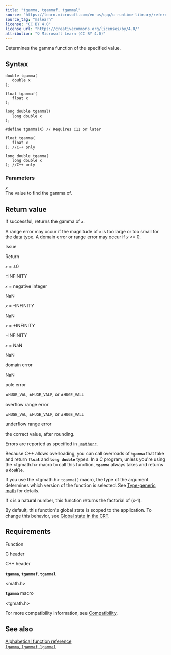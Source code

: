 ```yaml
---
title: "tgamma, tgammaf, tgammal"
source: "https://learn.microsoft.com/en-us/cpp/c-runtime-library/reference/tgamma-tgammaf-tgammal?view=msvc-170"
source_tag: "mslearn"
license: "CC BY 4.0"
license_url: "https://creativecommons.org/licenses/by/4.0/"
attribution: "© Microsoft Learn (CC BY 4.0)"
---
```

Determines the gamma function of the specified value.

## Syntax

```
double tgamma(
   double x
);

float tgammaf(
   float x
);

long double tgammal(
   long double x
);

#define tgamma(X) // Requires C11 or later

float tgamma(
   float x
); //C++ only

long double tgamma(
   long double x
); //C++ only
```

### Parameters

_`x`_  
The value to find the gamma of.

## Return value

If successful, returns the gamma of _`x`_.

A range error may occur if the magnitude of _`x`_ is too large or too small for the data type. A domain error or range error may occur if _`x`_ <= 0.

Issue

Return

_`x`_ = ±0

±INFINITY

_`x`_ = negative integer

NaN

_`x`_ = -INFINITY

NaN

_`x`_ = +INFINITY

+INFINITY

_`x`_ = NaN

NaN

domain error

NaN

pole error

±`HUGE_VAL`, ±`HUGE_VALF`, or ±`HUGE_VALL`

overflow range error

±`HUGE_VAL`, ±`HUGE_VALF`, or ±`HUGE_VALL`

underflow range error

the correct value, after rounding.

Errors are reported as specified in [`_matherr`](https://learn.microsoft.com/en-us/cpp/c-runtime-library/reference/matherr?view=msvc-170).

Because C++ allows overloading, you can call overloads of **`tgamma`** that take and return **`float`** and **`long double`** types. In a C program, unless you're using the <tgmath.h> macro to call this function, **`tgamma`** always takes and returns a **`double`**.

If you use the <tgmath.h> `tgamma()` macro, the type of the argument determines which version of the function is selected. See [Type-generic math](https://learn.microsoft.com/en-us/cpp/c-runtime-library/tgmath?view=msvc-170) for details.

If x is a natural number, this function returns the factorial of (x-1).

By default, this function's global state is scoped to the application. To change this behavior, see [Global state in the CRT](https://learn.microsoft.com/en-us/cpp/c-runtime-library/global-state?view=msvc-170).

## Requirements

Function

C header

C++ header

**`tgamma`**, **`tgammaf`**, **`tgammal`**

<math.h>

<cmath>

**`tgamma`** macro

<tgmath.h>

For more compatibility information, see [Compatibility](https://learn.microsoft.com/en-us/cpp/c-runtime-library/compatibility?view=msvc-170).

## See also

[Alphabetical function reference](https://learn.microsoft.com/en-us/cpp/c-runtime-library/reference/crt-alphabetical-function-reference?view=msvc-170)  
[`lgamma`, `lgammaf`, `lgammal`](https://learn.microsoft.com/en-us/cpp/c-runtime-library/reference/lgamma-lgammaf-lgammal?view=msvc-170)